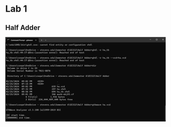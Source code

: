 # Lab 1
## Half Adder
![Half Adder CMD Prompt](https://github.com/cfoote5/EE322/blob/main/images/Screenshot%202024-02-25%20212213.png)
